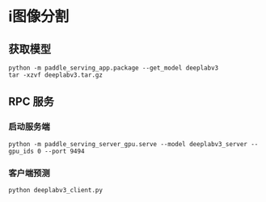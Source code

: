 # i图像分割

## 获取模型

```
python -m paddle_serving_app.package --get_model deeplabv3
tar -xzvf deeplabv3.tar.gz
```

## RPC 服务

### 启动服务端

```
python -m paddle_serving_server_gpu.serve --model deeplabv3_server --gpu_ids 0 --port 9494
```

### 客户端预测

```
python deeplabv3_client.py
